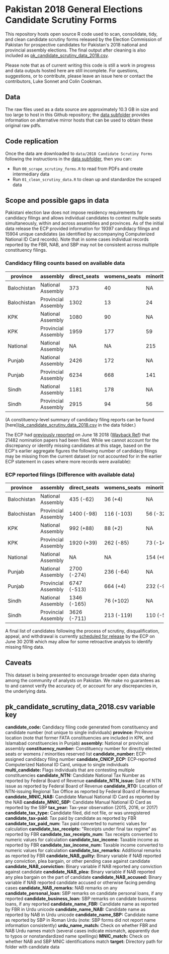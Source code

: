 # Pakistan 2018 General Elections Candidate Scrutiny Forms

This repository hosts open source R code used to scan, consolidate, tidy, and clean candidate scrutiny forms released by the Election Commission of Pakistan for prospective candidates for Pakistan's 2018 national and provincial assembly elections. The final output after cleaning is also included as [pk_candidate_scrutiny_data_2018.csv](https://github.com/colincookman/pakistan_2018_candidates/blob/master/pk_candidate_scrutiny_data_2018.csv).

Please note that as of current writing this code is still a work in progress and data outputs hosted here are still incomplete. For questions, suggestions, or to contribute, please leave an issue here or contact the contributors, Luke Sonnet and Colin Cookman.

## Data
The raw files used as a data source are approximately 10.3 GB in size and too large to host in this Github repository; the [data subfolder](https://github.com/colincookman/pakistan_2018_candidates/tree/master/data) provides information on alternative mirror hosts that can be used to obtain these original raw pdfs.

## Code replication

Once the data are downloaded to `data/2018 Candidate Scrutiny Forms` following the instructions in the [data subfolder](https://github.com/colincookman/pakistan_2018_candidates/tree/master/data), then you can:

* Run `00_scrape_scrutiny_forms.R` to read from PDFs and create intermediary data
* Run `01_clean_scrutiny_data.R` to clean up and standardize the scraped data

## Scope and possible gaps in data
Pakistani election law does not impose residency requirements for candidacy filings and allows individual candidates to contest multiple seats simultaneously, within and across assemblies and provinces. As of the initial data release the ECP provided information for 19397 candidacy filings and 15904 unique candidates (as identified by accompanying Computerized National ID Card records). Note that in some cases individual records reported by the FBR, NAB, and SBP may not be consistent across multiple constituency filings.

### Candidacy filing counts based on available data
| province    | assembly            | direct_seats | womens_seats | minority_seats | 
|-------------|---------------------|--------------|--------------|----------------| 
| Balochistan | National Assembly   | 373          | 40           | NA             | 
| Balochistan | Provincial Assembly | 1302         | 13           | 24             | 
| KPK         | National Assembly   | 1080         | 90           | NA             | 
| KPK         | Provincial Assembly | 1959         | 177          | 59             | 
| National    | National Assembly   | NA           | NA           | 215            | 
| Punjab      | National Assembly   | 2426         | 172          | NA             | 
| Punjab      | Provincial Assembly | 6234         | 668          | 141            | 
| Sindh       | National Assembly   | 1181         | 178          | NA             | 
| Sindh       | Provincial Assembly | 2915         | 94           | 56             | 

(A constituency-level summary of candidacy filing reports can be found [here]([pk_candidate_scrutiny_data_2018.csv](https://github.com/colincookman/pakistan_2018_candidates/blob/master/constituency_filing_count.csv) in the data folder.)

The ECP had [previously reported](https://www.ecp.gov.pk/PrintDocument.aspx?PressId=55295&type=Image) on June 18 2018 ([Wayback Ref](https://web.archive.org/web/20180627164802/https://www.ecp.gov.pk/PrintDocument.aspx?PressId=55295&type=Image)) that 21482 nomination papers had been filed. While we cannot account for the discrepancy or identify missing candidates at this stage, based on the ECP's earlier aggregate figures the following number of candidacy filings may be missing from the current dataset (or not accounted for in the earlier ECP statement in cases where more records were available):

### ECP reported filings (Difference with available data)
| province    | assembly            | direct_seats | womens_seats | minority_seats | 
|-------------|---------------------|--------------|--------------|----------------| 
| Balochistan | National Assembly   | 435 (-62)    | 36 (+4)      | NA             | 
| Balochistan | Provincial Assembly | 1400 (-98)   | 116 (-103)   | 56 (-32)       | 
| KPK         | National Assembly   | 992 (+88)    | 88 (+2)      | NA             | 
| KPK         | Provincial Assembly | 1920 (+39)   | 262 (-85)    | 73 (-14)       | 
| National    | National Assembly   | NA           | NA           | 154 (+61)      | 
| Punjab      | National Assembly   | 2700 (-274)  | 236 (-64)    | NA             | 
| Punjab      | Provincial Assembly | 6747 (-513)  | 664 (+4)     | 232 (-91)      | 
| Sindh       | National Assembly   | 1346 (-165)  | 76 (+102)    | NA             | 
| Sindh       | Provincial Assembly | 3626 (-711)  | 213 (-119)   | 110 (-54)      | 

A final list of candidates following the process of scrutiny, disqualification, appeal, and withdrawal is currently [scheduled for release](https://www.ecp.gov.pk/PrintDocument.aspx?PressId=55262&type=Image) by the ECP on June 30 2018 which may allow for some retroactive analysis to identify missing filing data.


## Caveats
This dataset is being presented to encourage broader open data sharing among the community of analysts on Pakistan. We make no guarantees as to and cannot verify the accuracy of, or account for any discrepancies in, the underlying data.

## pk_candidate_scrutiny_data_2018.csv variable key

**candidate_code:** Candidacy filing code generated from constituency and candidate number (not unique to single individuals)
**province:** Province location (note that former FATA constituencies are included in KPK, and Islamabad constituencies in Punjab)
**assembly:** National or provincial assembly
**constituency_number:** Constituency number for directly elected seats or womens / minorities reserved list
**candidate_number:** ECP-assigned candidacy filing number
**candidate_CNICP_ECP:** ECP-reported Computerized National ID Card, unique to single individuals
**multi_candidate:** Flags individuals that are contesting multiple constituencies
**candidate_NTN:** Candidate National Tax Number as reported by Federal Board of Revenue
**candidate_NTN_issue:** Date of NTN issue as reported by Federal Board of Revenue
**candidate_RTO:** Location of NTN-issuing Regional Tax Office as reported by Federal Board of Revenue
**candidate_MNIC_NAB:** Candidate Manual National ID Card as reported by the NAB
**candidate_MNIC_SBP:** Candidate Manual National ID Card as reported by the SBP
**tax_year:** Tax-year observation (2015, 2016, or 2017)
**candidate_tax_type:** Candidate filed, did not file, or was unregistered
**candidate_tax-paid:** Tax paid by candidate as reported by FBR
**candidate_tax_paid_num:** Tax paid converted to numeric values for calculation
**candidate_tax_receipts:** "Receipts under final tax regime" as reported by FBR
**candidate_tax_receipts_num:** Tax receipts converted to numeric values for calculation
**candidate_tax_income:** Taxable income as reported by FBR
**candidate_tax_income_num:** Taxable income converted to numeric values for calculation
**candidate_tax_remarks:** Additional remarks as reported by FBR
**candidate_NAB_guilty:** Binary variable if NAB reported any conviction, plea bargain, or other pending case against candidate
**candidate_NAB_conviction:** Binary variable if NAB reported any conviction against candidate
**candidate_NAB_plea:** Binary variable if NAB reported any plea bargain on the part of candidate
**candidate_NAB_accused:** Binary variable if NAB reported candidate accused or otherwise facing pending cases
**candidate_NAB_remarks:** NAB remarks on any 
**candidate_personal_loan:** SBP remarks on candidate personal loans, if any reported
**candidate_business_loan:** SBP remarks on candidate business loans, if any reported
**candidate_name_FBR:** Candidate name as reported by FBR in Urdu unicode
**candidate_name_NAB:** Candidate name as reported by NAB in Urdu unicode
**candidate_name_SBP:** Candidate name as reported by SBP in Roman Urdu (note: SBP forms did not report name information consistently)
**urdu_name_match:** Check on whether FBR and NAB Urdu names match (several cases indicate mismatch, apparently due to typos or nonstandardized name spellings)
**MNIC_match:** Check on whether NAB and SBP MNIC identifications match
**target:** Directory path for folder with candidate data
